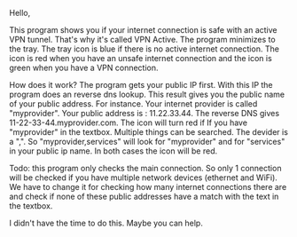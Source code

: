 Hello,

This program shows you if your internet connection is safe with an active VPN tunnel. That's why it's called VPN Active. The program minimizes to the tray. The tray icon is blue if there is no active internet connection. The icon is red when you have an unsafe internet connection and the icon is green when you have a VPN connection.

How does it work? The program gets your public IP first. With this IP the program does an reverse dns lookup. This result gives you the public name of your public address. For instance. Your internet provider is called "myprovider". Your public address is : 11.22.33.44. The reverse DNS gives 11-22-33-44.myprovider.com. The icon will turn red if If you have "myprovider" in the textbox. Multiple things can be searched. The devider is a ",". So "myprovider,services" will look for "myprovider" and for "services" in your public ip name. In both cases the icon will be red.

Todo: this program only checks the main connection. So only 1 connection will be checked if you have multiple network devices (ethernet and WiFi). We have to change it for checking how many internet connections there are and check if none of these public addresses have a match with the text in the textbox.

I didn't have the time to do this. Maybe you can help.
